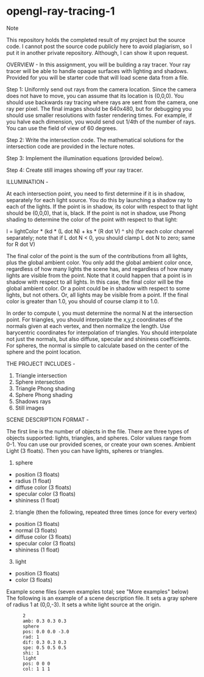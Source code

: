 # opengl-ray-tracing-1

> [!NOTE]
> This repository holds the completed result of my project but the source code.
I cannot post the source code publicly here to avoid plagiarism, so I put it in another private repository. Although, I can show it upon request.



OVERVIEW -
In this assignment, you will be building a ray tracer. Your ray tracer will be able to handle opaque surfaces with lighting and shadows. Provided for you will be starter code that will load scene data from a file.

Step 1: Uniformly send out rays from the camera location. Since the camera does not have to move, you can assume that its location is (0,0,0). You should use backwards ray tracing where rays are sent from the camera, one ray per pixel. The final images should be 640x480, but for debugging you should use smaller resolutions with faster rendering times. For example, if you halve each dimension, you would send out 1/4th of the number of rays. You can use the field of view of 60 degrees.

Step 2: Write the intersection code. The mathematical solutions for the intersection code are provided in the lecture notes.

Step 3: Implement the illumination equations (provided below).

Step 4: Create still images showing off your ray tracer.



ILLUMINATION -

At each intersection point, you need to first determine if it is in shadow, separately for each light source. You do this by launching a shadow ray to each of the lights. If the point is in shadow, its color with respect to that light should be (0,0,0), that is, black. If the point is not in shadow, use Phong shading to determine the color of the point with respect to that light:

I = lightColor * (kd * (L dot N) + ks * (R dot V) ^ sh)       (for each color channel separately; note that if L dot N < 0, you should clamp L dot N to zero; same for R dot V)

The final color of the point is the sum of the contributions from all lights, plus the global ambient color. You only add the global ambient color once, regardless of how many lights the scene has, and regardless of how many lights are visible from the point. Note that it could happen that a point is in shadow with respect to all lights. In this case, the final color will be the global ambient color. Or a point could be in shadow with respect to some lights, but not others. Or, all lights may be visible from a point. If the final color is greater than 1.0, you should of course clamp it to 1.0.

In order to compute I, you must determine the normal N at the intersection point. For triangles, you should interpolate the x,y,z coordinates of the normals given at each vertex, and then normalize the length. Use barycentric coordinates for interpolation of triangles. You should interpolate not just the normals, but also diffuse, specular and shininess coefficients. For spheres, the normal is simple to calculate based on the center of the sphere and the point location.



THE PROJECT INCLUDES -

1. Triangle intersection
2. Sphere intersection
3. Triangle Phong shading
4. Sphere Phong shading
5. Shadows rays
6. Still images



SCENE DESCRIPTION FORMAT -

The first line is the number of objects in the file. There are three types of objects supported: lights, triangles, and spheres. Color values range from 0-1. You can use our provided scenes, or create your own scenes.
Ambient Light (3 floats).
Then you can have lights, spheres or triangles.

1. sphere
- position (3 floats)
- radius (1 float)
- diffuse color (3 floats)
- specular color (3 floats)
- shininess (1 float)

2. triangle
(then the following, repeated three times (once for every vertex)
- position (3 floats)
- normal (3 floats)
- diffuse color (3 floats)
- specular color (3 floats)
- shininess (1 float)

3. light
- position (3 floats)
- color (3 floats)

Example scene files (seven examples total; see "More examples" below)
The following is an example of a scene description file. It sets a gray sphere of radius 1 at (0,0,-3). It sets a white light source at the origin.

		  2
		  amb: 0.3 0.3 0.3
		  sphere
		  pos: 0.0 0.0 -3.0
		  rad: 1
		  dif: 0.3 0.3 0.3
		  spe: 0.5 0.5 0.5
		  shi: 1
		  light
		  pos: 0 0 0
		  col: 1 1 1


